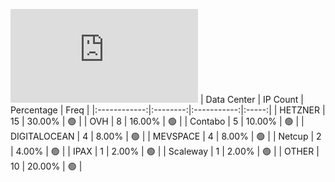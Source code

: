 ![Diagramm](https://github.com/obajay/StateSync-snapshots/blob/main/Projects/C4E/1/README.md)
| Data Center | IP Count | Percentage | Freq |
|:------------:|:--------:|:-----------:|:-----:|
| HETZNER | 15 | 30.00% | 🟢 |
| OVH | 8 | 16.00% | 🟢 |
| Contabo | 5 | 10.00% | 🟢 |
| DIGITALOCEAN | 4 | 8.00% | 🟢 |
| MEVSPACE | 4 | 8.00% | 🟢 |
| Netcup | 2 | 4.00% | 🟢 |
| IPAX | 1 | 2.00% | 🟢 |
| Scaleway | 1 | 2.00% | 🟢 |
| OTHER | 10 | 20.00% | 🟢 |